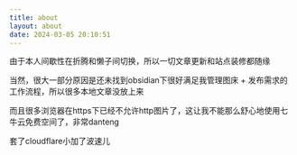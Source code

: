 ```yaml
---
title: about
layout: about
date: 2024-03-05 20:10:51
---
```


由于本人间歇性在折腾和懒子间切换，所以一切文章更新和站点装修都随缘

当然，很大一部分原因是还未找到obsidian下很好满足我管理图床 + 发布需求的工作流程，所以很多本地文章没放上来

而且很多浏览器在https下已经不允许http图片了，这让我不能那么舒心地使用七牛云免费空间了，非常danteng

套了cloudflare小加了波速儿




